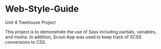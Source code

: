 # Web-Style-Guide
 Unit 4 Treehouse Project

 This project is to demonstrate the use of Sass including partials, variables, and mixins. 
 In addition, Scout-App was used to keep track of SCSS conversions to CSS. 
